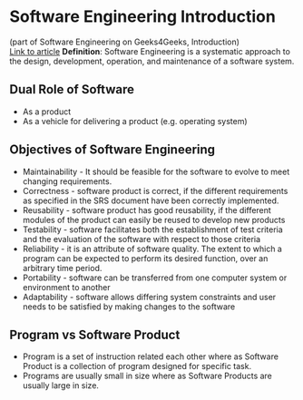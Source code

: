 # Software Engineering Introduction  
(part of Software Engineering on Geeks4Geeks, Introduction)  
[Link to article](https://www.geeksforgeeks.org/software-engineering-introduction-to-software-engineering/)
**Definition**: Software Engineering is a systematic approach to the design, development, operation, and maintenance of a software system.
## Dual Role of Software
* As a product
* As a vehicle for delivering a product (e.g. operating system)
## Objectives of Software Engineering
* Maintainability - It should be feasible for the software to evolve to meet changing requirements.
* Correctness - software product is correct, if the different requirements as specified in the SRS document have been correctly implemented.
* Reusability - software product has good reusability, if the different modules of the product can easily be reused to develop new products
* Testability - software facilitates both the establishment of test criteria and the evaluation of the software with respect to those criteria
* Reliability - it is an attribute of software quality. The extent to which a program can be expected to perform its desired function, over an arbitrary time period.
* Portability - software can be transferred from one computer system or environment to another
* Adaptability - software allows differing system constraints and user needs to be satisfied by making changes to the software
## Program vs Software Product
* Program is a set of instruction related each other where as Software Product is a collection of program designed for specific task.
* Programs are usually small in size where as Software Products are usually large in size.